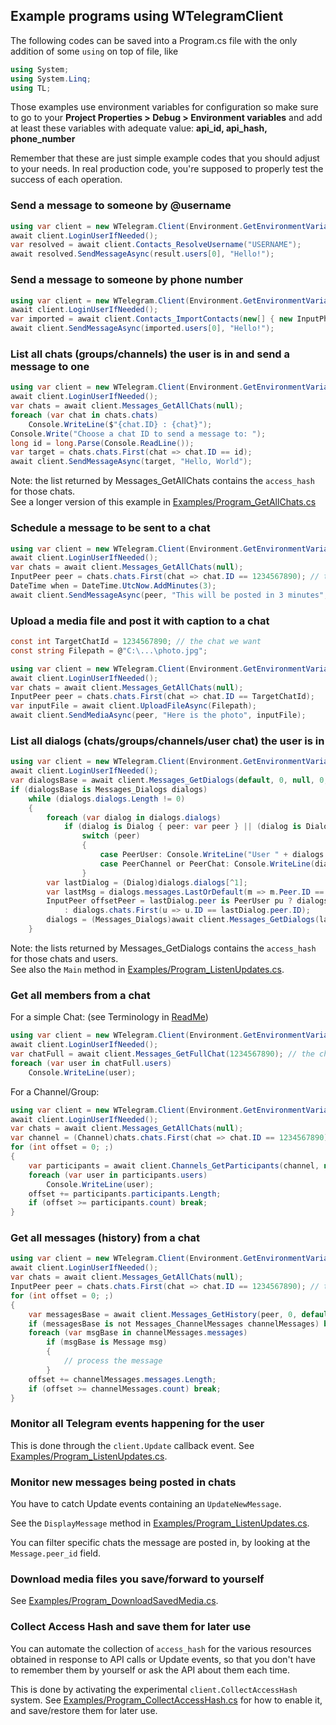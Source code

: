 ﻿## Example programs using WTelegramClient

The following codes can be saved into a Program.cs file with the only addition of some `using` on top of file, like
```csharp
using System;
using System.Linq;
using TL;
```

Those examples use environment variables for configuration so make sure to go to your **Project Properties > Debug > Environment variables** and add at least these variables with adequate value: **api_id, api_hash, phone_number**

Remember that these are just simple example codes that you should adjust to your needs. In real production code, you're supposed to properly test the success of each operation.

### Send a message to someone by @username
```csharp
using var client = new WTelegram.Client(Environment.GetEnvironmentVariable);
await client.LoginUserIfNeeded();
var resolved = await client.Contacts_ResolveUsername("USERNAME");
await resolved.SendMessageAsync(result.users[0], "Hello!");
```
### Send a message to someone by phone number
```csharp
using var client = new WTelegram.Client(Environment.GetEnvironmentVariable);
await client.LoginUserIfNeeded();
var imported = await client.Contacts_ImportContacts(new[] { new InputPhoneContact { phone = "+PHONENUMBER" } });
await client.SendMessageAsync(imported.users[0], "Hello!");
```
### List all chats (groups/channels) the user is in and send a message to one
```csharp
using var client = new WTelegram.Client(Environment.GetEnvironmentVariable);
await client.LoginUserIfNeeded();
var chats = await client.Messages_GetAllChats(null);
foreach (var chat in chats.chats)
    Console.WriteLine($"{chat.ID} : {chat}");
Console.Write("Choose a chat ID to send a message to: ");
long id = long.Parse(Console.ReadLine());
var target = chats.chats.First(chat => chat.ID == id);
await client.SendMessageAsync(target, "Hello, World");
```
Note: the list returned by Messages_GetAllChats contains the `access_hash` for those chats.
<br/>
See a longer version of this example in [Examples/Program_GetAllChats.cs](Examples/Program_GetAllChats.cs)

### Schedule a message to be sent to a chat
```csharp
using var client = new WTelegram.Client(Environment.GetEnvironmentVariable);
await client.LoginUserIfNeeded();
var chats = await client.Messages_GetAllChats(null);
InputPeer peer = chats.chats.First(chat => chat.ID == 1234567890); // the chat we want
DateTime when = DateTime.UtcNow.AddMinutes(3);
await client.SendMessageAsync(peer, "This will be posted in 3 minutes", schedule_date: when);
```
### Upload a media file and post it with caption to a chat
```csharp
const int TargetChatId = 1234567890; // the chat we want
const string Filepath = @"C:\...\photo.jpg";

using var client = new WTelegram.Client(Environment.GetEnvironmentVariable);
await client.LoginUserIfNeeded();
var chats = await client.Messages_GetAllChats(null);
InputPeer peer = chats.chats.First(chat => chat.ID == TargetChatId);
var inputFile = await client.UploadFileAsync(Filepath);
await client.SendMediaAsync(peer, "Here is the photo", inputFile);
```
### List all dialogs (chats/groups/channels/user chat) the user is in
```csharp
using var client = new WTelegram.Client(Environment.GetEnvironmentVariable);
await client.LoginUserIfNeeded();
var dialogsBase = await client.Messages_GetDialogs(default, 0, null, 0, 0); // dialogs = groups/channels/users
if (dialogsBase is Messages_Dialogs dialogs)
    while (dialogs.dialogs.Length != 0)
    {
        foreach (var dialog in dialogs.dialogs)
            if (dialog is Dialog { peer: var peer } || (dialog is DialogFolder dialogFolder && (peer = dialogFolder.peer) != null))
                switch (peer)
                {
                    case PeerUser: Console.WriteLine("User " + dialogs.users.First(u => u.ID == peer.ID)); break;
                    case PeerChannel or PeerChat: Console.WriteLine(dialogs.chats.First(c => c.ID == peer.ID)); break;
                }
        var lastDialog = (Dialog)dialogs.dialogs[^1];
        var lastMsg = dialogs.messages.LastOrDefault(m => m.Peer.ID == lastDialog.peer.ID && m.ID == lastDialog.top_message);
        InputPeer offsetPeer = lastDialog.peer is PeerUser pu ? dialogs.users.First(u => u.ID == pu.ID)
            : dialogs.chats.First(u => u.ID == lastDialog.peer.ID);
        dialogs = (Messages_Dialogs)await client.Messages_GetDialogs(lastMsg?.Date ?? default, lastDialog.top_message, offsetPeer, 500, 0);
    }
```

Note: the lists returned by Messages_GetDialogs contains the `access_hash` for those chats and users.
<br/>
See also the `Main` method in [Examples/Program_ListenUpdates.cs](Examples/Program_ListenUpdates.cs).

### Get all members from a chat
For a simple Chat: (see Terminology in [ReadMe](README.md#Terminology-in-Telegram-Client-API))
```csharp
using var client = new WTelegram.Client(Environment.GetEnvironmentVariable);
await client.LoginUserIfNeeded();
var chatFull = await client.Messages_GetFullChat(1234567890); // the chat we want
foreach (var user in chatFull.users)
    Console.WriteLine(user);
```

For a Channel/Group:
```csharp
using var client = new WTelegram.Client(Environment.GetEnvironmentVariable);
await client.LoginUserIfNeeded();
var chats = await client.Messages_GetAllChats(null);
var channel = (Channel)chats.chats.First(chat => chat.ID == 1234567890); // the channel we want
for (int offset = 0; ;)
{
    var participants = await client.Channels_GetParticipants(channel, null, offset, 1000, 0);
    foreach (var user in participants.users)
        Console.WriteLine(user);
    offset += participants.participants.Length;
    if (offset >= participants.count) break;
}
```

### Get all messages (history) from a chat
```csharp
using var client = new WTelegram.Client(Environment.GetEnvironmentVariable);
await client.LoginUserIfNeeded();
var chats = await client.Messages_GetAllChats(null);
InputPeer peer = chats.chats.First(chat => chat.ID == 1234567890); // the chat we want
for (int offset = 0; ;)
{
    var messagesBase = await client.Messages_GetHistory(peer, 0, default, offset, 1000, 0, 0, 0);
    if (messagesBase is not Messages_ChannelMessages channelMessages) break;
    foreach (var msgBase in channelMessages.messages)
        if (msgBase is Message msg)
        {
            // process the message
        }
    offset += channelMessages.messages.Length;
    if (offset >= channelMessages.count) break;
}
```
### Monitor all Telegram events happening for the user

This is done through the `client.Update` callback event.
See [Examples/Program_ListenUpdates.cs](Examples/Program_ListenUpdates.cs).

### Monitor new messages being posted in chats

You have to catch Update events containing an `UpdateNewMessage`.

See the `DisplayMessage` method in [Examples/Program_ListenUpdates.cs](Examples/Program_ListenUpdates.cs).

You can filter specific chats the message are posted in, by looking at the `Message.peer_id` field.

### Download media files you save/forward to yourself

See [Examples/Program_DownloadSavedMedia.cs](Examples/Program_DownloadSavedMedia.cs).

### Collect Access Hash and save them for later use

You can automate the collection of `access_hash` for the various resources obtained in response to API calls or Update events, so that you don't have to remember them by yourself or ask the API about them each time.

This is done by activating the experimental `client.CollectAccessHash` system.
See [Examples/Program_CollectAccessHash.cs](Examples/Program_CollectAccessHash.cs) for how to enable it, and save/restore them for later use.
